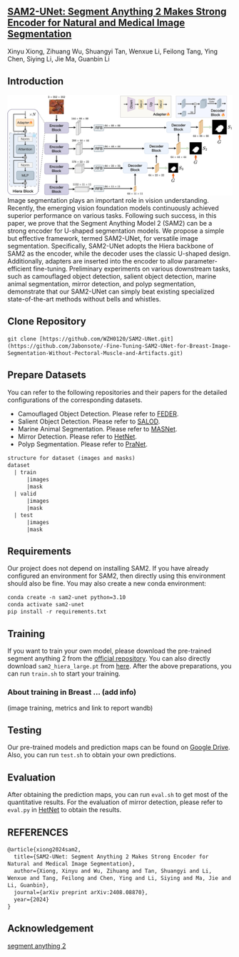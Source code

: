 ## [SAM2-UNet: Segment Anything 2 Makes Strong Encoder for Natural and Medical Image Segmentation](https://arxiv.org/abs/2408.08870)
Xinyu Xiong, Zihuang Wu, Shuangyi Tan, Wenxue Li, Feilong Tang, Ying Chen, Siying Li, Jie Ma, Guanbin Li

## Introduction
![framework](./sam2unet.jpg)Image segmentation plays an important role in vision understanding. Recently, the emerging vision foundation models continuously achieved superior performance on various tasks. Following such success, in this paper, we prove that the Segment Anything Model 2 (SAM2) can be a strong encoder for U-shaped segmentation models. We propose a simple but effective framework, termed SAM2-UNet, for versatile image segmentation. Specifically, SAM2-UNet adopts the Hiera backbone of SAM2 as the encoder, while the decoder uses the classic U-shaped design. Additionally, adapters are inserted into the encoder to allow parameter-efficient fine-tuning. Preliminary experiments on various downstream tasks, such as camouflaged object detection, salient object detection, marine animal segmentation, mirror detection, and polyp segmentation, demonstrate that our SAM2-UNet can simply beat existing specialized state-of-the-art methods without bells and whistles.

## Clone Repository
```shell
git clone [https://github.com/WZH0120/SAM2-UNet.git](https://github.com/Jabonsote/-Fine-Tuning-SAM2-UNet-for-Breast-Image-Segmentation-Without-Pectoral-Muscle-and-Artifacts.git)
```

## Prepare Datasets
You can refer to the following repositories and their papers for the detailed configurations of the corresponding datasets.
- Camouflaged Object Detection. Please refer to [FEDER](https://github.com/ChunmingHe/FEDER).
- Salient Object Detection. Please refer to [SALOD](https://github.com/moothes/SALOD).
- Marine Animal Segmentation. Please refer to [MASNet](https://github.com/zhenqifu/MASNet).
- Mirror Detection. Please refer to [HetNet](https://github.com/Catherine-R-He/HetNet).
- Polyp Segmentation. Please refer to [PraNet](https://github.com/DengPingFan/PraNet).

```
structure for dataset (images and masks)
dataset
  | train
      |images
      |mask
  | valid
      |images
      |mask
  | test
      |images
      |mask
```


## Requirements
Our project does not depend on installing SAM2. If you have already configured an environment for SAM2, then directly using this environment should also be fine. You may also create a new conda environment:

```shell
conda create -n sam2-unet python=3.10
conda activate sam2-unet
pip install -r requirements.txt
```

## Training
If you want to train your own model, please download the pre-trained segment anything 2 from the [official repository](https://github.com/facebookresearch/segment-anything-2). You can also directly download `sam2_hiera_large.pt` from [here](https://dl.fbaipublicfiles.com/segment_anything_2/072824/sam2_hiera_large.pt). After the above preparations, you can run `train.sh` to start your training.


### About training in Breast ... (add info)

(image training, metrics and link to report wandb)


## Testing
Our pre-trained models and prediction maps can be found on [Google Drive](https://drive.google.com/drive/folders/1w2fK8kLhtEmMWZ6G6w9_J17xwgfm3lev?usp=drive_link). Also, you can run `test.sh` to obtain your own predictions.

## Evaluation
After obtaining the prediction maps, you can run `eval.sh` to get most of the quantitative results. For the evaluation of mirror detection, please refer to `eval.py` in [HetNet](https://github.com/Catherine-R-He/HetNet) to obtain the results.

## REFERENCES

```
@article{xiong2024sam2,
  title={SAM2-UNet: Segment Anything 2 Makes Strong Encoder for Natural and Medical Image Segmentation},
  author={Xiong, Xinyu and Wu, Zihuang and Tan, Shuangyi and Li, Wenxue and Tang, Feilong and Chen, Ying and Li, Siying and Ma, Jie and Li, Guanbin},
  journal={arXiv preprint arXiv:2408.08870},
  year={2024}
}
```

## Acknowledgement
[segment anything 2](https://github.com/facebookresearch/segment-anything-2)

